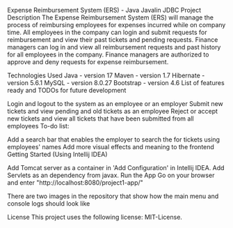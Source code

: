 Expense Reimbursement System (ERS) - Java Javalin JDBC
Project Description
The Expense Reimbursement System (ERS) will manage the process of reimbursing employees for expenses incurred while on company time. All employees in the company can login and submit requests for reimbursement and view their past tickets and pending requests. Finance managers can log in and view all reimbursement requests and past history for all employees in the company. Finance managers are authorized to approve and deny requests for expense reimbursement.

Technologies Used
Java - version 17
Maven - version 1.7
Hibernate - version 5.6.1
MySQL - version 8.0.27
Bootstrap - version 4.6
List of features ready and TODOs for future development

Login and logout to the system as an employee or an employer
Submit new tickets and view pending and old tickets as an employee
Reject or accept new tickets and view all tickets that have been submitted from all employees
To-do list:

Add a search bar that enables the employer to search the for tickets using employees' names
Add more visual effects and meaning to the frontend
Getting Started
(Using Intellij IDEA)

Add Tomcat server as a container in 'Add Configuration' in Intellij IDEA.
Add Servlets as an dependency from javax.
Run the App
Go on your browser and enter "http://localhost:8080/project1-app/"

There are two images in the repository that show how the main menu and console logs should look like

License
This project uses the following license: MIT-License.
